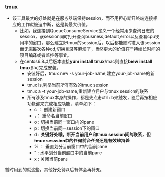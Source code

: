 ### tmux

* 该工具最大的好处就是在服务器端保持session，而不用担心断开终端连接相应的工作就被迫中断，这是其最大价值。
    * 比如，我连接到QueueConsumeService定义一个经常用来查询日志的session，该session同时打开查询business,default,error以及查看cpu使用率的窗口，那么建立好tmux的session后，以后都能随时进入该session而无需每次各种cd,切换目录等麻烦了，当然更大的价值在于持续长时间的项目编译或者监控等事宜。
    * 在centos6.8以后版本直接**yum install tmux**/mac则直接**brew install tmux**即可完成安装。
        * 安装好后，tmux new -s your-job-name,建立your-job-name的新session
        * tmux ls,列举当前所有有效的tmux session
        * tmux a -t your-job-name,重新建立用户与tmux session的联系
        * 所有涉及tmux本身的操作，都是先点击ctrl+b来触发，随后再按相应功能键来完成相应功能，清单如下：
            * c ： 创建新窗口
            * ，： 重命名当前窗口
            * o :  切换当前同一窗口内的pane
            * p :  切换当前同一session下的窗口
            * d :  **关键好处哦，断开当前用户和tmux session间的联系，但tmux sesssion中的任何前台任务还是有效维持着**
            * % ： 垂直划分当前窗口中的当前pane
            * " :  水平划分当前窗口中的当前pane
            * x :  关闭当前pane

暂时用到的就这些，其他好处待以后有体会再补充。

